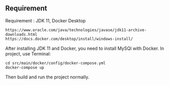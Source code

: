 ## Requirement

Requirement : JDK 11, Docker Desktop

```
https://www.oracle.com/java/technologies/javase/jdk11-archive-downloads.html
https://docs.docker.com/desktop/install/windows-install/
```

After installing JDK 11 and Docker, you need to install MySQl with Docker. In project, use Terminal:

```
cd src/main/docker/config/docker-compose.yml
docker-compose up
```

Then build and run the project normally.


